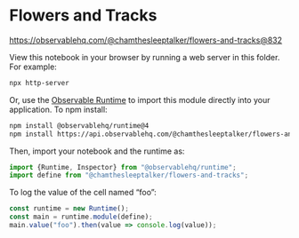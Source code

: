 # Flowers and Tracks

https://observablehq.com/@chamthesleeptalker/flowers-and-tracks@832

View this notebook in your browser by running a web server in this folder. For
example:

~~~sh
npx http-server
~~~

Or, use the [Observable Runtime](https://github.com/observablehq/runtime) to
import this module directly into your application. To npm install:

~~~sh
npm install @observablehq/runtime@4
npm install https://api.observablehq.com/@chamthesleeptalker/flowers-and-tracks@832.tgz?v=3
~~~

Then, import your notebook and the runtime as:

~~~js
import {Runtime, Inspector} from "@observablehq/runtime";
import define from "@chamthesleeptalker/flowers-and-tracks";
~~~

To log the value of the cell named “foo”:

~~~js
const runtime = new Runtime();
const main = runtime.module(define);
main.value("foo").then(value => console.log(value));
~~~
